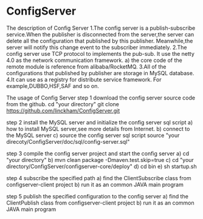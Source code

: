 ConfigServer
============
The description of Config Server
    1.The config server is a publish-subscribe service.When the publisher is disconnected from the server,the server can delete all the configuration
that published by this publisher. Meanwhile,the server will notify this change event to the subscriber immediately.
    2.The config server use TCP protocol to implements the pub-sub. It use the netty 4.0 as the network communication framework.
        a) the core code of the remote module is reference from alibaba/RocketMQ.
    3.All of the configurations that published by publisher are storage in MySQL database.
    4.It can use as a registry for distribute service framework. For example,DUBBO,HSF,SAF and so on.

The usage of Config Server
step 1 download the config server source code from the github.
  cd "your directory"
  git clone https://github.com/linckham/ConfigServer.git

step 2 install the MySQL server and initialize the config server sql script
  a) how to install MySQL server,see more details from Internet.
  b) connect to the MySQL server
  c) source the config server sql script
     source "your direcoty/ConfigServer/doc/sql/config-server.sql"

step 3 compile the config server project and start the config server
   a) cd "your directory"
   b) mvn clean package -Dmaven.test.skip=true
   c) cd "your directory/ConfigServer/configserver-core/deploy"
   d) cd bin
   e) sh startup.sh

step 4 subscribe the specified path
   a) find the ClientSubscribe class from configserver-client project
   b) run it as an common JAVA main program

step 5 publish the specified configuration to the config server
    a) find the ClientPublish class from configserver-client project
    b) run it as an common JAVA main program